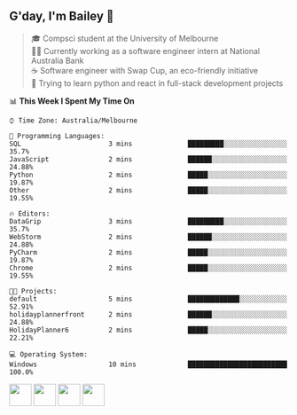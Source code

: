 ## G'day, I'm Bailey 👋

> 🎓 Compsci student at the University of Melbourne <br>
> 👨‍💻 Currently working as a software engineer intern at National Australia Bank <br>
> ☕️ Software engineer with Swap Cup, an eco-friendly initiative <br>
> 🌱 Trying to learn python and react in full-stack development projects

<!--START_SECTION:waka-->
📊 **This Week I Spent My Time On** 

```text
⌚︎ Time Zone: Australia/Melbourne

💬 Programming Languages: 
SQL                      3 mins              █████████░░░░░░░░░░░░░░░░   35.7% 
JavaScript               2 mins              ██████░░░░░░░░░░░░░░░░░░░   24.88% 
Python                   2 mins              █████░░░░░░░░░░░░░░░░░░░░   19.87% 
Other                    2 mins              █████░░░░░░░░░░░░░░░░░░░░   19.55%

🔥 Editors: 
DataGrip                 3 mins              █████████░░░░░░░░░░░░░░░░   35.7% 
WebStorm                 2 mins              ██████░░░░░░░░░░░░░░░░░░░   24.88% 
PyCharm                  2 mins              █████░░░░░░░░░░░░░░░░░░░░   19.87% 
Chrome                   2 mins              █████░░░░░░░░░░░░░░░░░░░░   19.55%

🐱‍💻 Projects: 
default                  5 mins              █████████████░░░░░░░░░░░░   52.91% 
holidayplannerfront      2 mins              ██████░░░░░░░░░░░░░░░░░░░   24.88% 
HolidayPlanner6          2 mins              █████░░░░░░░░░░░░░░░░░░░░   22.21%

💻 Operating System: 
Windows                  10 mins             █████████████████████████   100.0%

```


<!--END_SECTION:waka-->

[<img height="40px" src="https://img.icons8.com/ios-filled/2x/linkedin.png">](https://linkedin.com/in/baileybutler1)
[<img height="40px" src="https://img.icons8.com/ios-filled/2x/github.png">](https://github.com/baely)
[<img height="40px" src="https://img.icons8.com/ios-filled/2x/salesforce.png">](https://trailblazer.me/id/baileybutler)
[<img height="40px" src="https://img.icons8.com/ios-filled/2x/instagram.png">](https://instagram.com/bae1y)
